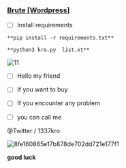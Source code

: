 ### **[Brute  [Wordpress]](url)**


- [ ] Install requirements




`**pip install -r requirements.txt**`

`**python3 kro.py  list.xt**`




![11](https://user-images.githubusercontent.com/72355033/103136934-a67b2a00-46d5-11eb-97eb-3fa76e75a04a.PNG)






- [ ] Hello my friend
- [ ] If you want to buy

- [ ] If you encounter any problem
- [ ] you can call me

@Twitter / 1337kro

![8fe160865e17b878de702dd721e177f1](https://user-images.githubusercontent.com/72355033/103137221-096dc080-46d8-11eb-9c34-42796f173ba1.gif)




**good luck**
